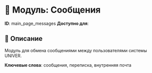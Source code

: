# 📘 Модуль: Сообщения
**ID**: main_page_messages
**Доступно для**: 

## 📝 Описание
Модуль для обмена сообщениями между пользователями системы UNIVER.

**Ключевые слова**: сообщения, переписка, внутренняя почта
